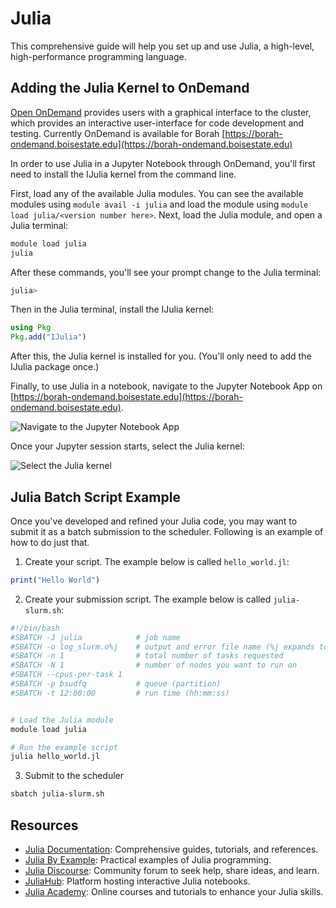 # Julia

This comprehensive guide will help you set up and use Julia, a high-level, high-performance programming language.

## Adding the Julia Kernel to OnDemand

[Open OnDemand](https://openondemand.org/) provides users with a graphical interface to the cluster, which provides an interactive user-interface for code development and testing.
Currently OnDemand is available for Borah [https://borah-ondemand.boisestate.edu](https://borah-ondemand.boisestate.edu)

In order to use Julia in a Jupyter Notebook through OnDemand, you'll first need to install the IJulia kernel from the command line.

First, load any of the available Julia modules.
You can see the available modules using `module avail -i julia` and load the module using `module load julia/<version number here>`.
Next, load the Julia module, and open a Julia terminal:
```bash
module load julia
julia
```
After these commands, you'll see your prompt change to the Julia terminal:
```bash
julia>
```
Then in the Julia terminal, install the IJulia kernel:
```julia
using Pkg
Pkg.add("IJulia")
```
After this, the Julia kernel is installed for you.
(You'll only need to add the IJulia package once.)

Finally, to use Julia in a notebook, navigate to the Jupyter Notebook App on [https://borah-ondemand.boisestate.edu](https://borah-ondemand.boisestate.edu).

![Navigate to the Jupyter Notebook App](../images/ood-notebook.png)

Once your Jupyter session starts, select the Julia kernel:

![Select the Julia kernel](../images/julia-kernel.png)

## Julia Batch Script Example

Once you've developed and refined your Julia code, you may want to submit it as a batch submission to the scheduler.
Following is an example of how to do just that.

1. Create your script. The example below is called `hello_world.jl`:
```julia title="hello_world.jl"
print("Hello World")
```

2. Create your submission script. The example below is called `julia-slurm.sh`:
```bash title="julia-slurm.sh"
#!/bin/bash
#SBATCH -J julia            # job name
#SBATCH -o log_slurm.o%j    # output and error file name (%j expands to jobID)
#SBATCH -n 1                # total number of tasks requested
#SBATCH -N 1                # number of nodes you want to run on
#SBATCH --cpus-per-task 1
#SBATCH -p bsudfq           # queue (partition)
#SBATCH -t 12:00:00         # run time (hh:mm:ss)


# Load the Julia module
module load julia

# Run the example script
julia hello_world.jl
```

3. Submit to the scheduler
```bash
sbatch julia-slurm.sh
```

## Resources
- [Julia Documentation](https://docs.julialang.org/): Comprehensive guides, tutorials, and references.
- [Julia By Example](https://juliabyexample.helpmanual.io/): Practical examples of Julia programming.
- [Julia Discourse](https://discourse.julialang.org/): Community forum to seek help, share ideas, and learn.
- [JuliaHub](https://juliahub.com/): Platform hosting interactive Julia notebooks.
- [Julia Academy](https://juliaacademy.com/): Online courses and tutorials to enhance your Julia skills.
